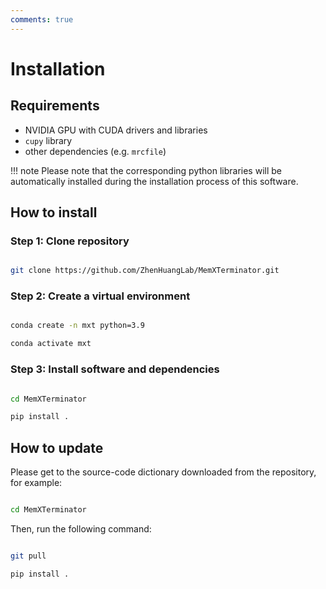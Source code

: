 ```yaml
---
comments: true
---
```


# Installation

## Requirements

* NVIDIA GPU with CUDA drivers and libraries
* `cupy` library
* other dependencies (e.g. `mrcfile`)

!!! note
    Please note that the corresponding python libraries will be automatically installed during the installation process of this software.

## How to install

### Step 1: Clone repository

```bash

git clone https://github.com/ZhenHuangLab/MemXTerminator.git

```

### Step 2: Create a virtual environment

```bash

conda create -n mxt python=3.9

conda activate mxt

```

### Step 3: Install software and dependencies

```bash

cd MemXTerminator

pip install .

```

## How to update

Please get to the source-code dictionary downloaded from the repository, for example:

```bash

cd MemXTerminator

```

Then, run the following command:

```bash

git pull

pip install .

```
